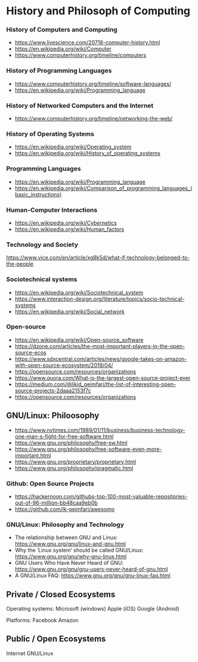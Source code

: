 # History and Philosoph of Computing

### History of Computers and Computing
* https://www.livescience.com/20718-computer-history.html
* https://en.wikipedia.org/wiki/Computer
* https://www.computerhistory.org/timeline/computers

### History of Programming Languages
* https://www.computerhistory.org/timeline/software-languages/
* https://en.wikipedia.org/wiki/Programming_language

### History of Networked Computers and the Internet
* https://www.computerhistory.org/timeline/networking-the-web/

### History of Operating Systems
* https://en.wikipedia.org/wiki/Operating_system
* https://en.wikipedia.org/wiki/History_of_operating_systems

### Programming Languages
* https://en.wikipedia.org/wiki/Programming_language
* https://en.wikipedia.org/wiki/Comparison_of_programming_languages_(basic_instructions)

### Human-Computer Interactions
* https://en.wikipedia.org/wiki/Cybernetics
* https://en.wikipedia.org/wiki/Human_factors

### Technology and Society
https://www.vice.com/en/article/xg8k5d/what-if-technology-belonged-to-the-people

### Sociotechnical systems
* https://en.wikipedia.org/wiki/Sociotechnical_system
* https://www.interaction-design.org/literature/topics/socio-technical-systems
* https://en.wikipedia.org/wiki/Social_network

### Open-source 
* https://en.wikipedia.org/wiki/Open-source_software
* https://dzone.com/articles/the-most-important-players-in-the-open-source-ecos
* https://www.sdxcentral.com/articles/news/google-takes-on-amazon-with-open-source-ecosystem/2019/04/
* https://opensource.com/resources/organizations
* https://www.quora.com/What-is-the-largest-open-source-project-ever
* https://medium.com/@likid_geimfari/the-list-of-interesting-open-source-projects-2daaa2153f7c
* https://opensource.com/resources/organizations

## GNU/Linux: Philoosophy
* https://www.nytimes.com/1989/01/11/business/business-technology-one-man-s-fight-for-free-software.html
* https://www.gnu.org/philosophy/free-sw.html
* https://www.gnu.org/philosophy/free-software-even-more-important.html
* https://www.gnu.org/proprietary/proprietary.html
* https://www.gnu.org/philosophy/pragmatic.html

### Github: Open Source Projects
* https://hackernoon.com/githubs-top-100-most-valuable-repositories-out-of-96-million-bb48caa9eb0b
* https://github.com/lk-geimfari/awesomo

### GNU/Linux: Philosophy and Technology
* The relationship between GNU and Linux:  https://www.gnu.org/gnu/linux-and-gnu.html
* Why the ‘Linux system’ should be called GNU/Linux: https://www.gnu.org/gnu/why-gnu-linux.html
* GNU Users Who Have Never Heard of GNU: https://www.gnu.org/gnu/gnu-users-never-heard-of-gnu.html
* A GNU/Linux FAQ: https://www.gnu.org/gnu/gnu-linux-faq.html
  

## Private / Closed Ecosystems
Operating systems:
Microsoft (windows)
Apple  (iOS)
Google (Android)

Platforms:
Facebook
Amazon


## Public /  Open Ecosystems
Internet
GNU/Linux



